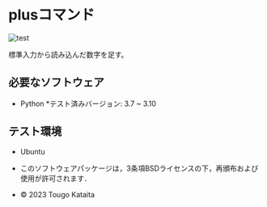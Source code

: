 # plusコマンド


![test](https://github.com/tougokataita/robosys2022/actions/workflows/test.yml/badge.svg)

標準入力から読み込んだ数字を足す。

## 必要なソフトウェア

* Python
  *テスト済みバージョン: 3.7 ~ 3.10

## テスト環境
* Ubuntu

* このソフトウェアパッケージは，3条項BSDライセンスの下，再頒布および使用が許可されます．
* © 2023 Tougo Kataita
